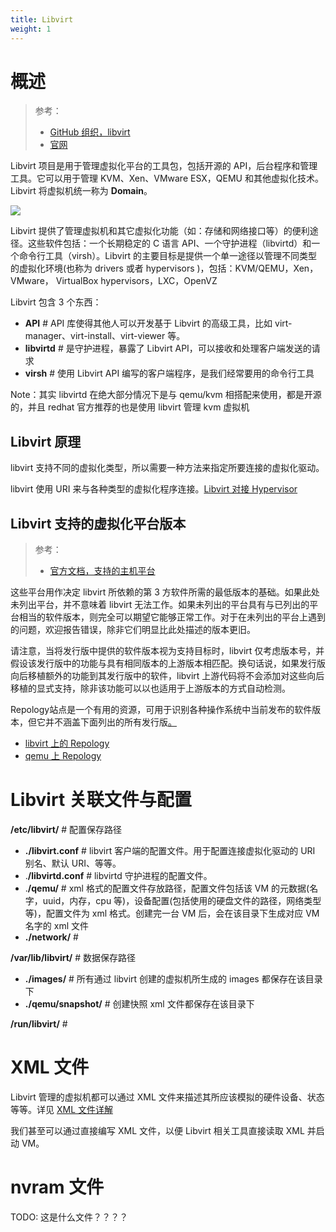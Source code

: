 ```yaml
---
title: Libvirt
weight: 1
---
```


# 概述

> 参考：
>
> - [GitHub 组织，libvirt](https://github.com/libvirt)
> - [官网](https://libvirt.org/)

Libvirt 项目是用于管理虚拟化平台的工具包，包括开源的 API，后台程序和管理工具。它可以用于管理 KVM、Xen、VMware ESX，QEMU 和其他虚拟化技术。Libvirt 将虚拟机统一称为 **Domain**。

![](https://notes-learning.oss-cn-beijing.aliyuncs.com/gglb2f/1616123800173-58542239-2205-4586-bcc0-4edde6579a3f.png)

Libvirt 提供了管理虚拟机和其它虚拟化功能（如：存储和网络接口等）的便利途径。这些软件包括：一个长期稳定的 C 语言 API、一个守护进程（libvirtd）和一个命令行工具（virsh）。Libvirt 的主要目标是提供一个单一途径以管理不同类型的虚拟化环境(也称为 drivers 或者 hypervisors )，包括：KVM/QEMU，Xen，VMware， VirtualBox hypervisors，LXC，OpenVZ

Libvirt 包含 3 个东西：

- **API** # API 库使得其他人可以开发基于 Libvirt 的高级工具，比如 virt-manager、virt-install、virt-viewer 等。
- **libvirtd** # 是守护进程，暴露了 Libvirt API，可以接收和处理客户端发送的请求
- **virsh** # 使用 Libvirt API 编写的客户端程序，是我们经常要用的命令行工具

Note：其实 libvirtd 在绝大部分情况下是与 qemu/kvm 相搭配来使用，都是开源的，并且 redhat 官方推荐的也是使用 libvirt 管理 kvm 虚拟机

## Libvirt 原理

libvirt 支持不同的虚拟化类型，所以需要一种方法来指定所要连接的虚拟化驱动。

libvirt 使用 URI 来与各种类型的虚拟化程序连接。[Libvirt 对接 Hypervisor](docs/10.云原生/1.2.实现虚拟化的工具/虚拟化管理/Libvirt/Libvirt%20对接%20Hypervisor.md)

## Libvirt 支持的虚拟化平台版本

> 参考：
> 
> - [官方文档，支持的主机平台](https://libvirt.org/platforms.html)

这些平台用作决定 libvirt 所依赖的第 3 方软件所需的最低版本的基础。如果此处未列出平台，并不意味着 libvirt 无法工作。如果未列出的平台具有与已列出的平台相当的软件版本，则完全可以期望它能够正常工作。对于在未列出的平台上遇到的问题，欢迎报告错误，除非它们明显比此处描述的版本更旧。

请注意，当将发行版中提供的软件版本视为支持目标时，libvirt 仅考虑版本号，并假设该发行版中的功能与具有相同版本的上游版本相匹配。换句话说，如果发行版向后移植额外的功能到其发行版中的软件，libvirt 上游代码将不会添加对这些向后移植的显式支持，除非该功能可以以也适用于上游版本的方式自动检测。

Repology站点是一个有用的资源，可用于识别各种操作系统中当前发布的软件版本，但它并不涵盖下面列出的所有发行版[。](https://repology.org/)

- [libvirt 上的 Repology](https://repology.org/metapackage/libvirt/versions)
- [qemu 上 Repology](https://repology.org/metapackage/qemu/versions)

# Libvirt 关联文件与配置

**/etc/libvirt/** # 配置保存路径

- **./libvirt.conf** # libvirt 客户端的配置文件。用于配置连接虚拟化驱动的 URI 别名、默认 URI、等等。
- .**/libvirtd.conf** # libvirtd 守护进程的配置文件。
- .**/qemu/** # xml 格式的配置文件存放路径，配置文件包括该 VM 的元数据(名字，uuid，内存，cpu 等)，设备配置(包括使用的硬盘文件的路径，网络类型等)，配置文件为 xml 格式。创建完一台 VM 后，会在该目录下生成对应 VM 名字的 xml 文件
- **./network/** #

**/var/lib/libvirt/** # 数据保存路径

- **./images/** # 所有通过 libvirt 创建的虚拟机所生成的 images 都保存在该目录下
- **./qemu/snapshot/** # 创建快照 xml 文件都保存在该目录下

**/run/libvirt/** # 

# XML 文件

Libvirt 管理的虚拟机都可以通过 XML 文件来描述其所应该模拟的硬件设备、状态等等。详见 [XML 文件详解](/docs/10.云原生/1.2.实现虚拟化的工具/虚拟化管理/Libvirt/XML%20文件详解/XML%20文件详解.md)

我们甚至可以通过直接编写 XML 文件，以便 Libvirt 相关工具直接读取 XML 并启动 VM。

# nvram 文件

TODO: 这是什么文件？？？？
